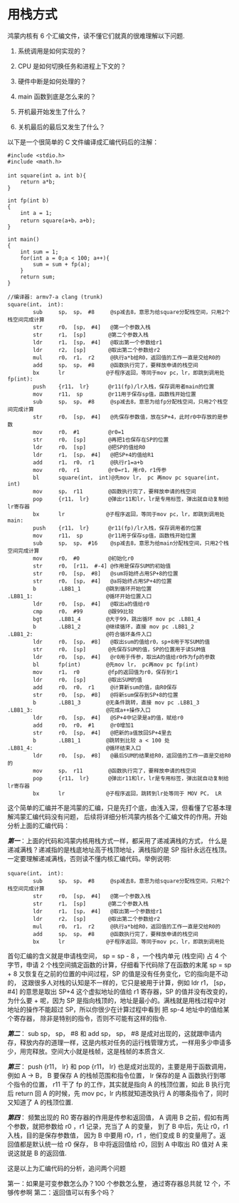 # 用栈方式

鸿蒙内核有 6 个汇编文件，读不懂它们就真的很难理解以下问题.

1. 系统调用是如何实现的？

2. CPU 是如何切换任务和进程上下文的？

3. 硬件中断是如何处理的？

4. main 函数到底是怎么来的？

5. 开机最开始发生了什么？

6. 关机最后的最后又发生了什么？

以下是一个很简单的 C 文件编译成汇编代码后的注解：

```
#include <stdio.h>
#include <math.h>

int square(int a，int b){
    return a*b;
}

int fp(int b)
{
    int a = 1;
    return square(a+b，a+b);
}

int main()
{
    int sum = 1;
    for(int a = 0;a < 100; a++){
        sum = sum + fp(a);
    }
    return sum;
}
```

```
//编译器: armv7-a clang (trunk)
square(int， int):
        sub     sp， sp， #8     @sp减去8，意思为给square分配栈空间，只用2个栈空间完成计算
        str     r0， [sp， #4]   @第一个参数入栈
        str     r1， [sp]       @第二个参数入栈
        ldr     r1， [sp， #4]   @取出第一个参数给r1
        ldr     r2， [sp]       @取出第二个参数给r2
        mul     r0， r1， r2     @执行a*b给R0，返回值的工作一直是交给R0的
        add     sp， sp， #8     @函数执行完了，要释放申请的栈空间
        bx      lr             @子程序返回，等同于mov pc，lr，即跳到调用处
fp(int):
        push    {r11， lr}      @r11(fp)/lr入栈，保存调用者main的位置
        mov     r11， sp        @r11用于保存sp值，函数栈开始位置 
        sub     sp， sp， #8     @sp减去8，意思为给fp分配栈空间，只用2个栈空间完成计算
        str     r0， [sp， #4]   @先保存参数值，放在SP+4，此时r0中存放的是参数
        mov     r0， #1         @r0=1
        str     r0， [sp]       @再把1也保存在SP的位置
        ldr     r0， [sp]       @把SP的值给R0
        ldr     r1， [sp， #4]   @把SP+4的值给R1
        add     r1， r0， r1     @执行r1=a+b
        mov     r0， r1         @r0=r1，用r0，r1传参
        bl      square(int， int)@先mov lr， pc 再mov pc square(int， int)   
        mov     sp， r11        @函数执行完了，要释放申请的栈空间 
        pop     {r11， lr}      @弹出r11和lr，lr是专用标签，弹出就自动复制给lr寄存器
        bx      lr             @子程序返回，等同于mov pc，lr，即跳到调用处
main:
        push    {r11， lr}      @r11(fp)/lr入栈，保存调用者的位置
        mov     r11， sp        @r11用于保存sp值，函数栈开始位置
        sub     sp， sp， #16    @sp减去8，意思为给main分配栈空间，只用2个栈空间完成计算
        mov     r0， #0         @初始化r0
        str     r0， [r11， #-4] @作用是保存SUM的初始值 
        str     r0， [sp， #8]   @sum将始终占用SP+8的位置
        str     r0， [sp， #4]   @a将始终占用SP+4的位置
        b       .LBB1_1        @跳到循环开始位置
.LBB1_1:                       @循环开始位置入口
        ldr     r0， [sp， #4]   @取出a的值给r0
        cmp     r0， #99        @跟99比较
        bgt     .LBB1_4        @大于99，跳出循环 mov pc .LBB1_4
        b       .LBB1_2        @继续循环，直接 mov pc .LBB1_2
.LBB1_2:                       @符合循环条件入口
        ldr     r0， [sp， #8]   @取出sum的值给r0，sp+8用于写SUM的值
        str     r0， [sp]       @先保存SUM的值，SP的位置用于读SUM值
        ldr     r0， [sp， #4]   @r0用于传参，取出A的值给r0作为fp的参数
        bl      fp(int)        @先mov lr， pc再mov pc fp(int)
        mov     r1， r0         @fp的返回值为r0，保存到r1
        ldr     r0， [sp]       @取出SUM的值
        add     r0， r0， r1     @计算新sum的值，由R0保存
        str     r0， [sp， #8]   @将新sum保存到SP+8的位置
        b       .LBB1_3        @无条件跳转，直接 mov pc .LBB1_3
.LBB1_3:                       @完成a++操作入口
        ldr     r0， [sp， #4]   @SP+4中记录是a的值，赋给r0
        add     r0， r0， #1     @r0增加1
        str     r0， [sp， #4]   @把新的a值放回SP+4里去
        b       .LBB1_1        @跳转到比较 a < 100 处
.LBB1_4:                       @循环结束入口
        ldr     r0， [sp， #8]   @最后SUM的结果给R0，返回值的工作一直是交给R0的
        mov     sp， r11        @函数执行完了，要释放申请的栈空间
        pop     {r11， lr}      @弹出r11和lr，lr是专用标签，弹出就自动复制给lr寄存器
        bx      lr             @子程序返回，跳转到lr处等同于 MOV PC， LR
```

这个简单的汇编并不是鸿蒙的汇编，只是先打个底，由浅入深，但看懂了它基本理解鸿蒙汇编代码没有问题， 后续将详细分析鸿蒙内核各个汇编文件的作用。开始分析上面的汇编代码：

***第一***：上面的代码和鸿蒙内核用栈方式一样，都采用了递减满栈的方式， 什么是递减满栈？递减指的是栈底地址高于栈顶地址，满栈指的是 SP 指针永远在栈顶。一定要理解递减满栈，否则读不懂内核汇编代码。举例说明:

```
square(int， int):
        sub     sp， sp， #8     @sp减去8，意思为给square分配栈空间，只用2个栈空间完成计算
        str     r0， [sp， #4]   @第一个参数入栈
        str     r1， [sp]       @第二个参数入栈
        ldr     r1， [sp， #4]   @取出第一个参数给r1
        ldr     r2， [sp]       @取出第二个参数给r2
        mul     r0， r1， r2     @执行a*b给R0，返回值的工作一直是交给R0的
        add     sp， sp， #8     @函数执行完了，要释放申请的栈空间
        bx      lr             @子程序返回，等同于mov pc，lr，即跳到调用处
```

首句汇编的含义就是申请栈空间， sp = sp - 8 ，一个栈内单元 (栈空间) 占 4 个字节，申请 2 个栈空间搞定函数的计算，仔细看下代码除了在函数的末尾 sp = sp + 8 又恢复在之前的位置的中间过程，SP 的值是没有任务变化，它的指向是不动的， 这跟很多人对栈的认知是不一样的，它只是被用于计算，例如 ldr r1， [sp， #4] 的意思是取出 SP+4 这个虚拟地址的值给 r1 寄存器，SP 的值并没有改变的，为什么要 + 呢，因为 SP 是指向栈顶的，地址是最小的。满栈就是用栈过程中对地址的操作不能超过 SP，所以你很少在计算过程中看到 把 sp-4 地址中的值给某个寄存器， 除非是特别的指令，否则不可能有这样的指令.

***第二***： sub sp， sp， #8 和 add sp， sp， #8 是成对出现的，这就跟申请内存，释放内存的道理一样，这是内核对任务的运行栈管理方式，一样用多少申请多少，用完释放。空间大小就是栈帧，这是栈帧的本质含义.

***第三***： push {r11， lr} 和 pop {r11， lr} 也是成对出现的，主要是用于函数调用，例如 A -> B， B 要保存 A 的栈帧范围和指令位置， lr 保存的是 A 函数执行到哪个指令的位置， r11 干了 fp 的工作，其实就是指向 A 的栈顶位置，如此 B 执行完后 return 回 A 的时候，先 mov pc，lr 内核就知道改执行 A 的哪条指令了，同时又知道了 A 的栈顶位置.

***第四***： 频繁出现的 R0 寄存器的作用是传参和返回值， A 调用 B 之前，假如有两个参数，就把参数给 r0 ，r1 记录，充当了 A 的变量， 到了 B 中后，先让 r0，r1 入栈，目的是保存参数值， 因为 B 中要用 r0，r1 ，他们变成 B 的变量用了。返回值都是默认统一给 r0 保存， B 中将返回值给 r0，回到 A 中取出 R0 值对 A 来说这就是 B 的返回值.

这是以上为汇编代码的分析，追问两个问题

第一：如果是可变参数怎么办？100 个参数怎么整， 通过寄存器总共就 12 个，不够传参啊 第二：返回值可以有多个吗？

